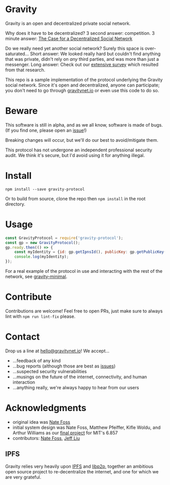 # Gravity

Gravity is an open and decentralized private social network.

Why does it have to be decentralized?
3 second answer: competition.
3 minute answer: [The Case for a Decentralized Social Network](https://medium.com/npfoss/the-case-for-a-decentralized-social-network-2683b727abf5)

Do we really need yet another social network?
Surely this space is over-saturated...
Short answer: We looked really hard but couldn't find anything that was private, didn't rely on *any* third parties, and was more than just a messenger.
Long answer: Check out our [extensive survey](https://medium.com/npfoss/so-you-want-to-leave-facebook-1ab3603f164a) which resulted from that research.

This repo is a sample implementation of the protocol underlying the Gravity social network.
Since it's open and decentralized, anyone can participate;
you don't need to go through [gravitynet.io](https://www.gravitynet.io/) or even use this code to do so.

# Beware

This software is still in alpha, and as we all know, software is made of bugs.
(If you find one, please open an [issue](https://github.com/npfoss/gravity-protocol/issues)!)

Breaking changes will occur, but we'll do our best to avoid/mitigate them.

This protocol has not undergone an independent professional security audit.
We think it's secure, but I'd avoid using it for anything illegal.

# Install

`npm install --save gravity-protocol`

Or to build from source, clone the repo then `npm install` in the root directory.

# Usage

```js
const GravityProtocol = require('gravity-protocol');
const gp = new GravityProtocol();
gp.ready.then(() => {
	const myIdentity = {id: gp.getIpnsId(), publicKey: gp.getPublicKey()};
	console.log(myIdentity);
});
```

For a real example of the protocol in use and interacting with the rest of the network,
see [gravity-minimal](https://github.com/npfoss/gravity-minimal).

# Contribute

Contributions are welcome!
Feel free to open PRs, just make sure to always lint with `npm run lint-fix` please.

# Contact

Drop us a line at [hello@gravitynet.io](mailto:hello@gravitynet.io)!
We accept...
- ...feedback of any kind
- ...bug reports (although those are best as [issues](https://github.com/npfoss/gravity-protocol/issues))
- ...suspected security vulnerabilities
- ...musings on the future of the internet, connectivity, and human interaction
- ...anything really, we're always happy to hear from our users

# Acknowledgments

- original idea was [Nate Foss](https://github.com/npfoss)
- initial system design was Nate Foss, Matthew Pfeiffer, Kifle Woldu, and Arthur Williams
as our [final project](https://courses.csail.mit.edu/6.857/2019/project/17-Foss-Pfeiffer-Woldu-Williams.pdf) for MIT's 6.857
- contributors:
[Nate Foss](https://github.com/npfoss), [Jeff Liu](https://github.com/jeffliu6)

## IPFS

Gravity relies very heavily upon [IPFS](https://ipfs.io) and [libp2p](https://libp2p.io/),
together an ambitious open source project to re-decentralize the internet,
and one for which we are very grateful.
